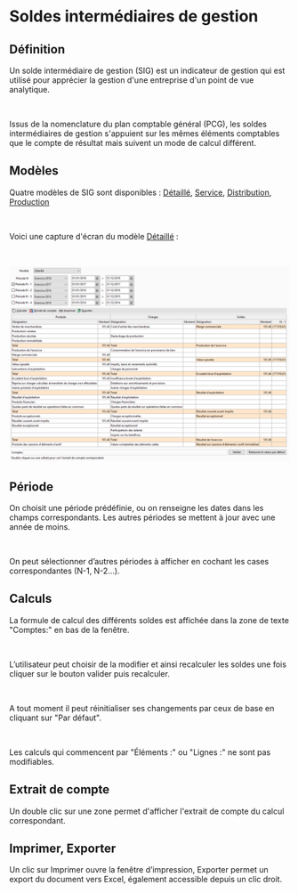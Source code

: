 # Soldes intermédiaires de gestion

## Définition


Un solde intermédiaire de gestion (SIG) 
 est un indicateur de gestion qui est utilisé pour apprécier la gestion 
 d'une entreprise d'un point de vue analytique.


 


Issus de la nomenclature du plan comptable général (PCG), 
 les soldes intermédiaires de gestion s'appuient sur les mêmes éléments 
 comptables que le compte de résultat mais suivent un mode de calcul différent.


## Modèles


Quatre modèles de SIG sont 
 disponibles : [Détaillé](../2/ModeleDetaille.md), 
 [Service](../3-1/ModeleSimpleService.md), 
 [Distribution](../3-2/ModeleSimpleDistribution.md), 
 [Production](../3-3/ModeleSimpleProduction.md)


 


Voici une capture d'écran du modèle [Détaillé](../2/ModeleDetaille.md) 
 :


 


![](../assets/images/2/ModeleDetaille.png)


## Période


On choisit une période prédéfinie, ou on renseigne les dates dans les 
 champs correspondants. Les autres périodes se mettent à jour avec une 
 année de moins.


 


On peut sélectionner d’autres périodes à afficher en cochant les cases 
 correspondantes (N-1, N-2...).


## Calculs


La formule de calcul des différents soldes 
 est affichée dans la zone de texte "Comptes:" en bas de la fenêtre.


 


L’utilisateur peut choisir de la modifier et ainsi recalculer les soldes 
 une fois cliquer sur le bouton valider puis recalculer.


 


A tout moment il peut réinitialiser ses changements par ceux de base 
 en cliquant sur "Par défaut".


 


Les calculs qui commencent par "Éléments :" ou "Lignes 
 :" ne sont pas modifiables.


## Extrait de compte


Un double clic sur une zone permet d'afficher l'extrait de compte du 
 calcul correspondant.


## Imprimer, Exporter


Un clic sur Imprimer ouvre la fenêtre 
 d’impression, Exporter permet un export 
 du document vers Excel, également accessible depuis un clic droit.


